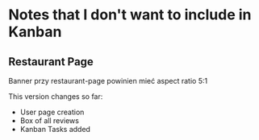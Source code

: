 # Notes that I don't want to include in Kanban
## Restaurant Page
Banner przy restaurant-page powinien mieć aspect ratio 5:1

This version changes so far:

- User page creation 
- Box of all reviews
- Kanban Tasks added